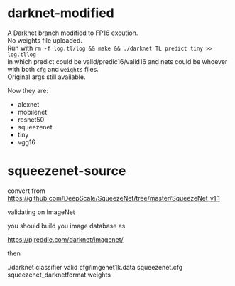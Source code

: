# darknet-modified  
A Darknet branch modified to FP16 excution.  
No weights file uploaded.  
Run with `` rm -f log.tl/log && make && ./darknet TL predict tiny >> log.tllog ``  
in which predict could be valid/predic16/valid16 and nets could be whoever with both ``cfg`` and ``weights`` files.  
Original args still available.  

Now they are:
- alexnet
- mobilenet
- resnet50
- squeezenet
- tiny
- vgg16

# squeezenet-source
convert from https://github.com/DeepScale/SqueezeNet/tree/master/SqueezeNet_v1.1

validating on ImageNet 

you should build you image database as 

https://pjreddie.com/darknet/imagenet/

then 

./darknet classifier valid cfg/imgenet1k.data squeezenet.cfg  squeezenet_darknetformat.weights
